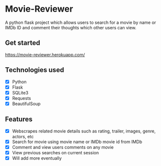 # Movie-Reviewer
A python flask project which allows users to search for a movie by name or IMDb ID and comment their thoughts which other users can view.

## Get started

https://movie-reviewer.herokuapp.com/

## Technologies used

- [x] Python
- [x] Flask
- [x] SQLite3
- [x] Requests
- [x] BeautifulSoup

## Features

- [x] Webscrapes related movie details such as rating, trailer, images, genre, actors, etc
- [x] Search for movie using movie name or IMDb movie id from IMDb
- [x] Comment and view users comments on any movie
- [x] View previous searches on current session
- [x] Will add more eventually